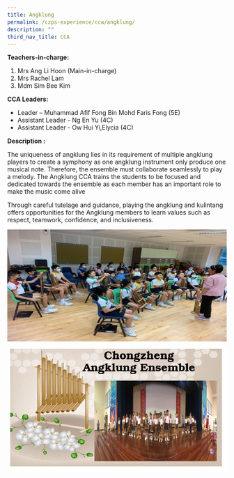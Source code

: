 ```yaml
---
title: Angklung
permalink: /czps-experience/cca/angklung/
description: ""
third_nav_title: CCA
---
```

<p><strong>Teachers-in-charge:</strong></p>
<ol>
<li>Mrs Ang Li Hoon (Main-in-charge)</li>
<li>Mrs Rachel Lam</li>
<li>Mdm Sim Bee Kim
</li></ol>
<p><strong>CCA Leaders:&nbsp;</strong></p>
<ul>
<li>Leader – Muhammad Afif Fong Bin Mohd Faris Fong (5E)</li>
<li>Assistant Leader - Ng En Yu (4C)</li>
<li>Assistant Leader - Ow Hui Yi,Elycia (4C)</li>
</ul>
<p><strong>Description :&nbsp;</strong></p>
<p>The uniqueness of angklung lies in its requirement of multiple angklung players to create a symphony as one angklung instrument only produce one musical note. Therefore, the ensemble must collaborate seamlessly to play a melody. The Angklung CCA trains the students to be focused and dedicated towards the ensemble as each member has an important role to make the music come alive </p>
<p>Through careful tutelage and guidance, playing the angklung and kulintang offers opportunities for the Angklung members to learn values such as respect, teamwork, confidence, and inclusiveness.</p>
<p><img src="/images/2023_angklung%20photo.jpg"></p>
<p><img src="/images/website%20update_angklung_2023.gif"></p>
